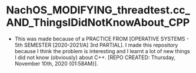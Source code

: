 # NachOS_MODIFYING_threadtest.cc_AND_ThingsIDidNotKnowAbout_CPP
 - This was made because of a PRACTICE FROM [OPERATIVE SYSTEMS - 5th SEMESTER [2020-2021/A] 3rd PARTIAL]. I made this repository because I think the problem is interesting and I learnt a lot of new things I did not know (obviously) about C++. [REPO CREATED: Thursday, November 10th, 2020 {01:58AM}].
